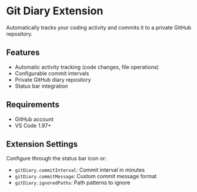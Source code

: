 # Git Diary Extension

Automatically tracks your coding activity and commits it to a private GitHub repository.

## Features

- Automatic activity tracking (code changes, file operations)
- Configurable commit intervals
- Private GitHub diary repository
- Status bar integration

## Requirements

- GitHub account
- VS Code 1.97+

## Extension Settings

Configure through the status bar icon or:
- `gitDiary.commitInterval`: Commit interval in minutes
- `gitDiary.commitMessage`: Custom commit message format
- `gitDiary.ignoredPaths`: Path patterns to ignore